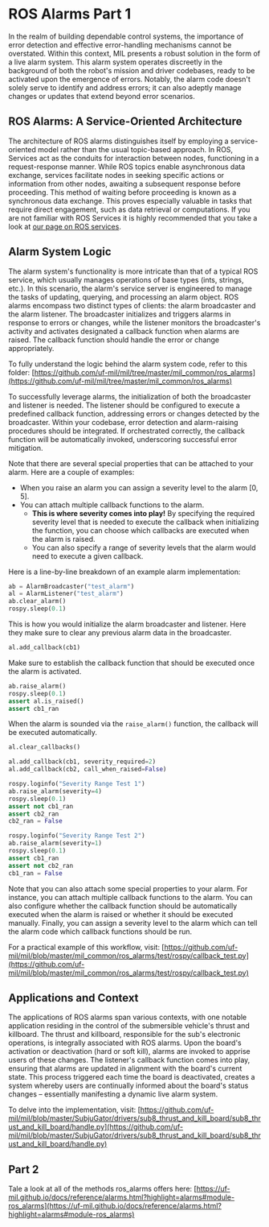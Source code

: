 # ROS Alarms Part 1

In the realm of building dependable control systems, the importance of error detection and effective error-handling mechanisms cannot be overstated. Within this context, MIL presents a robust solution in the form of a live alarm system. This alarm system operates discreetly in the background of both the robot's mission and driver codebases, ready to be activated upon the emergence of errors. Notably, the alarm code doesn't solely serve to identify and address errors; it can also adeptly manage changes or updates that extend beyond error scenarios.

## ROS Alarms: A Service-Oriented Architecture

The architecture of ROS alarms distinguishes itself by employing a service-oriented model rather than the usual topic-based approach. In ROS, Services act as the conduits for interaction between nodes, functioning in a request-response manner. While ROS topics enable asynchronous data exchange, services facilitate nodes in seeking specific actions or information from other nodes, awaiting a subsequent response before proceeding. This method of waiting before proceeding is known as a synchronous data exchange. This proves especially valuable in tasks that require direct engagement, such as data retrieval or computations.
If you are not familiar with ROS Services it is highly recommended that you take a look at [our page on ROS services](./services.md).

## Alarm System Logic

The alarm system's functionality is more intricate than that of a typical ROS service, which usually manages operations of base types (ints, strings, etc.). In this scenario, the alarm's service server is engineered to manage the tasks of updating, querying, and processing an alarm object. ROS alarms encompass two distinct types of clients: the alarm broadcaster and the alarm listener. The broadcaster initializes and triggers alarms in response to errors or changes, while the listener monitors the broadcaster's activity and activates designated a callback function when alarms are raised. The callback function should handle the error or change appropriately.

To fully understand the logic behind the alarm system code, refer to this folder: [https://github.com/uf-mil/mil/tree/master/mil_common/ros_alarms](https://github.com/uf-mil/mil/tree/master/mil_common/ros_alarms)

To successfully leverage alarms, the initialization of both the broadcaster and listener is needed. The listener should be configured to execute a predefined callback function, addressing errors or changes detected by the broadcaster. Within your codebase, error detection and alarm-raising procedures should be integrated. If orchestrated correctly, the callback function will be automatically invoked, underscoring successful error mitigation.

Note that there are several special properties that can be attached to your alarm. Here are a couple of examples:
* When you raise an alarm you can assign a severity level to the alarm [0, 5].
* You can attach multiple callback functions to the alarm.
  * **This is where severity comes into play!** By specifying the required severity level that is needed to execute the callback when initializing the function, you can choose which callbacks are executed when the alarm is raised.
  * You can also specify a range of severity levels that the alarm would need to execute a given callback.

Here is a line-by-line breakdown of an example alarm implementation:

```python
ab = AlarmBroadcaster("test_alarm")
al = AlarmListener("test_alarm")
ab.clear_alarm()
rospy.sleep(0.1)
```
This is how you would initialize the alarm broadcaster and listener. Here they make sure to clear any previous alarm data in the broadcaster.

```python
al.add_callback(cb1)
```
Make sure to establish the callback function that should be executed once the alarm is activated.

```python
ab.raise_alarm()
rospy.sleep(0.1)
assert al.is_raised()
assert cb1_ran
```
When the alarm is sounded via the `raise_alarm()` function, the callback will be executed automatically.

```python
al.clear_callbacks()

al.add_callback(cb1, severity_required=2)
al.add_callback(cb2, call_when_raised=False)

rospy.loginfo("Severity Range Test 1")
ab.raise_alarm(severity=4)
rospy.sleep(0.1)
assert not cb1_ran
assert cb2_ran
cb2_ran = False

rospy.loginfo("Severity Range Test 2")
ab.raise_alarm(severity=1)
rospy.sleep(0.1)
assert cb1_ran
assert not cb2_ran
cb1_ran = False
```
Note that you can also attach some special properties to your alarm. For instance, you can attach multiple callback functions to the alarm. You can also configure whether the callback function should be automatically executed when the alarm is raised or whether it should be executed manually. Finally, you can assign a severity level to the alarm which can tell the alarm code which callback functions should be run.

For a practical example of this workflow, visit: [https://github.com/uf-mil/mil/blob/master/mil_common/ros_alarms/test/rospy/callback_test.py](https://github.com/uf-mil/mil/blob/master/mil_common/ros_alarms/test/rospy/callback_test.py)

## Applications and Context

The applications of ROS alarms span various contexts, with one notable application residing in the control of the submersible vehicle's thrust and killboard. The thrust and killboard, responsible for the sub's electronic operations, is integrally associated with ROS alarms. Upon the board's activation or deactivation (hard or soft kill), alarms are invoked to apprise users of these changes. The listener's callback function comes into play, ensuring that alarms are updated in alignment with the board's current state. This process triggered each time the board is deactivated, creates a system whereby users are continually informed about the board's status changes – essentially manifesting a dynamic live alarm system.

To delve into the implementation, visit: [https://github.com/uf-mil/mil/blob/master/SubjuGator/drivers/sub8_thrust_and_kill_board/sub8_thrust_and_kill_board/handle.py](https://github.com/uf-mil/mil/blob/master/SubjuGator/drivers/sub8_thrust_and_kill_board/sub8_thrust_and_kill_board/handle.py)

## Part 2
Tale a look at all of the methods ros_alarms offers here: [https://uf-mil.github.io/docs/reference/alarms.html?highlight=alarms#module-ros_alarms](https://uf-mil.github.io/docs/reference/alarms.html?highlight=alarms#module-ros_alarms)
